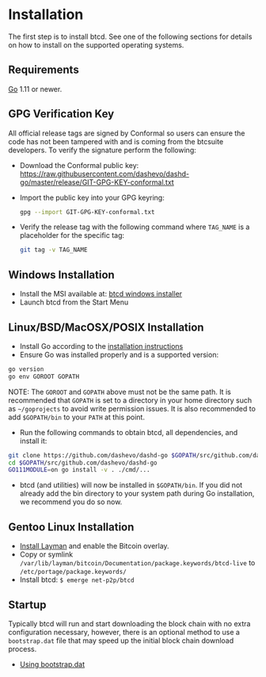 # Installation

The first step is to install btcd.  See one of the following sections for
details on how to install on the supported operating systems.

## Requirements

[Go](http://golang.org) 1.11 or newer.

## GPG Verification Key

All official release tags are signed by Conformal so users can ensure the code
has not been tampered with and is coming from the btcsuite developers.  To
verify the signature perform the following:

* Download the Conformal public key:
  https://raw.githubusercontent.com/dashevo/dashd-go/master/release/GIT-GPG-KEY-conformal.txt

* Import the public key into your GPG keyring:

  ```bash
  gpg --import GIT-GPG-KEY-conformal.txt
  ```

* Verify the release tag with the following command where `TAG_NAME` is a
  placeholder for the specific tag:

  ```bash
  git tag -v TAG_NAME
  ```

## Windows Installation

* Install the MSI available at: [btcd windows installer](https://github.com/dashevo/dashd-go/releases)
* Launch btcd from the Start Menu

## Linux/BSD/MacOSX/POSIX Installation

* Install Go according to the [installation instructions](http://golang.org/doc/install)
* Ensure Go was installed properly and is a supported version:

```bash
go version
go env GOROOT GOPATH
```

NOTE: The `GOROOT` and `GOPATH` above must not be the same path.  It is
recommended that `GOPATH` is set to a directory in your home directory such as
`~/goprojects` to avoid write permission issues.  It is also recommended to add
`$GOPATH/bin` to your `PATH` at this point.

* Run the following commands to obtain btcd, all dependencies, and install it:

```bash
git clone https://github.com/dashevo/dashd-go $GOPATH/src/github.com/dashevo/dashd-go
cd $GOPATH/src/github.com/dashevo/dashd-go
GO111MODULE=on go install -v . ./cmd/...
```

* btcd (and utilities) will now be installed in ```$GOPATH/bin```.  If you did
  not already add the bin directory to your system path during Go installation,
  we recommend you do so now.

## Gentoo Linux Installation

* [Install Layman](https://gitlab.com/bitcoin/gentoo) and enable the Bitcoin overlay.
* Copy or symlink `/var/lib/layman/bitcoin/Documentation/package.keywords/btcd-live` to `/etc/portage/package.keywords/`
* Install btcd: `$ emerge net-p2p/btcd`

## Startup

Typically btcd will run and start downloading the block chain with no extra
configuration necessary, however, there is an optional method to use a
`bootstrap.dat` file that may speed up the initial block chain download process.

* [Using bootstrap.dat](https://github.com/dashevo/dashd-go/blob/master/docs/configuration.md#using-bootstrapdat)
